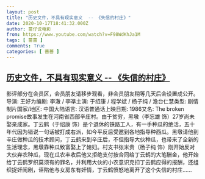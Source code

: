 ```yaml
---
layout: post
title: "历史文件，不具有现实意义  -- 《失信的村庄》"
date: 2020-10-17T18:41:32.000Z
author: 蔷仔说电影
from: https://www.youtube.com/watch?v=F98WdKhJa1M
tags: [ 蔷蔷 ]
comments: True
categories: [ 蔷蔷 ]
---
```

<!--1602960092000-->
[历史文件，不具有现实意义  -- 《失信的村庄》](https://www.youtube.com/watch?v=F98WdKhJa1M)
------

<div>
影评部分在会员区，会员朋友请移步观看，非会员朋友稍等几天后会设置成公开。导演: 王好为编剧: 李澈 / 李凖主演: 于绍康 / 程学斌 / 杨子纯 / 澹台仁慧类型: 剧情制片国家/地区: 中国大陆语言: 汉语普通话上映日期: 1986又名: The broken promise故事发生在河南省西部辛庄村。由于贫穷，黑墩（李忘雄 饰）27岁尚未娶亲成家。丁云鹤（于绍康 饰）是个退休的铁路工人，有一手种瓜的绝活，五十年代因为错说一句话被打成右派，如今平反后受邀到各地指导种西瓜。黑墩请他到辛庄做种瓜的技术顾问，丁云鹤来到辛庄后，不但指导大伙种瓜，也带来了全新的生活理念，黑墩靠种瓜致富娶上了媳妇。村支书张米贵（杨子纯 饰）刚开始反对大伙弃农种瓜，现在瓜农丰收后他又拒绝支付按合同给丁云鹤的大笔酬金，他开始给丁云鹤罗织莫须有的罪名，并利用大伙的小农意识克扣丁云鹤应得的报酬，还组织捉奸闹剧，诬陷他与女房东有奸情，丁云鹤愤怒地离开了这个失信的村庄......
</div>
